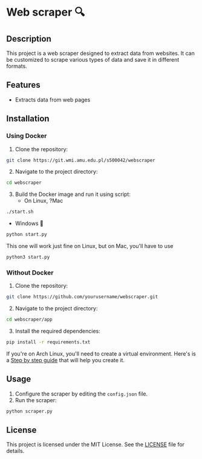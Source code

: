 # Web scraper 🔍

## Description

This project is a web scraper designed to extract data from websites. It can be customized to scrape various types of data and save it in different formats.

## Features

- Extracts data from web pages
<!-- - Supports multiple data formats (CSV, JSON, etc.)
- Customizable scraping rules
- Error handling and logging -->

## Installation

### Using Docker

1. Clone the repository:

```bash
git clone https://git.wmi.amu.edu.pl/s500042/webscraper
```

2. Navigate to the project directory:

```bash
cd webscraper
```

3. Build the Docker image and run it using script:
   - On Linux, ?Mac <!-- I haven't tested it yet -->

```bash
./start.sh
```

- Windows 🤡

```bash
python start.py
```

This one will work just fine on Linux, but on Mac, you'll have to use

```bash
python3 start.py
```

### Without Docker

1. Clone the repository:

```bash
git clone https://github.com/yourusername/webscraper.git
```

2. Navigate to the project directory:

```bash
cd webscraper/app
```

3. Install the required dependencies:

```bash
pip install -r requirements.txt
```

If you're on Arch Linux, you'll need to create a virtual environment.
Here's is a [Step by step guide](#) that will help you create it.

## Usage

1. Configure the scraper by editing the `config.json` file.
2. Run the scraper:

```bash
python scraper.py
```

## License

This project is licensed under the MIT License. See the [LICENSE](LICENSE) file for details.
